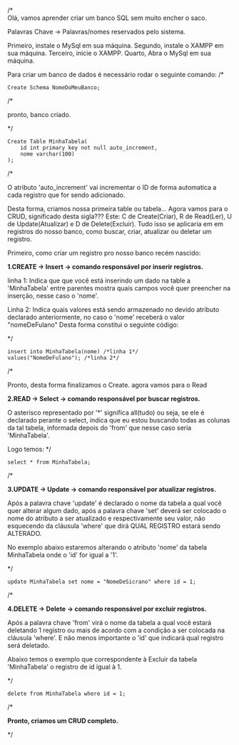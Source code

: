 /* 	
Olá, vamos aprender criar um banco SQL sem muito encher o saco.

Palavras Chave -> Palavras/nomes reservados pelo sistema.

Primeiro, instale o MySql em sua máquina.
Segundo, instale o XAMPP em sua máquina.
Terceiro, inicie o XAMPP.
Quarto, Abra o MySql em sua máquina.

Para criar um banco de dados é necessário rodar o seguinte comando:
/*

	Create Schema NomeDoMeuBanco;
/* 

pronto, banco criado. 

*/

	Create Table MinhaTabela(
		id int primary key not null auto_increment, 
		nome varchar(100)
	);

/* 

O atributo 'auto_increment' vai incrementar o ID de forma automatica a cada registro que for sendo adicionado.

Desta forma, criamos nossa primeira table ou tabela...
	Agora vamos para o CRUD, significado desta sigla???
	Este: C de Create(Criar), R de Read(Ler), U de Update(Atualizar) e D de Delete(Excluir).
	Tudo isso se aplicaria em em registros do nosso banco, como buscar, criar, atualizar ou deletar um registro.
	
Primeiro, como criar um registro pro nosso banco recém nascido:

	
**1.CREATE -> Insert ->  comando responsável por inserir registros.**
	
linha 1: Indica que que você está inserindo um dado na table a 'MinhaTabela' entre parentes mostra quais campos você quer preencher na inserção, nesse caso o 'nome'.

Linha 2: Indica quais valores está sendo armazenado no devido atributo declarado anteriormente, no caso o 'nome' receberá o valor "nomeDeFulano"
Desta forma constitui o seguinte código: 

*/	

	insert into MinhaTabela(nome) /*linha 1*/
	values("NomeDeFulano"); /*linha 2*/

/*

Pronto, desta forma finalizamos o Create.
agora vamos para o Read

**2.READ -> Select -> comando responsável por buscar registros.**

O asterisco representado por '*' significa all(tudo) ou seja, se ele é declarado perante o select, indica que eu estou buscando todas as colunas da tal tabela, informada depois do 'from' que nesse caso seria 'MinhaTabela'.

Logo temos: 
*/

	select * from MinhaTabela;

/*

**3.UPDATE -> Update -> comando responsável por atualizar registros.**

Após a palavra chave 'update' é declarado o nome da tabela a qual você quer alterar algum dado, após a palavra chave 'set' deverá ser colocado o nome do atributo a ser atualizado e respectivamente seu valor, não esquecendo da cláusula 'where' que dirá QUAL REGISTRO estará sendo ALTERADO.

No exemplo abaixo estaremos alterando o atributo 'nome' da tabela MinhaTabela onde o 'id' for igual a '1'.

*/

	update MinhaTabela set nome = "NomeDeSicrano" where id = 1;

/*

**4.DELETE -> Delete -> comando responsável por excluir registros.**

Após a palavra chave 'from' virá o nome da tabela a qual você estará deletando 1 registro ou mais de acordo com a condição a ser colocada na cláusula 'where'.
E não menos importante o 'id' que indicará qual registro será deletado.

Abaixo temos o exemplo que correspondente à
Excluir da tabela 'MinhaTabela' o registro de id igual à 1. 

*/

	delete from MinhaTabela where id = 1;

/*

**Pronto, criamos um CRUD completo.**

*/
